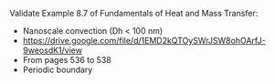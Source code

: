 Validate Example 8.7 of Fundamentals of Heat and Mass Transfer:
- Nanoscale convection (Dh < 100 nm)
- https://drive.google.com/file/d/1EMD2kQTOySWrJSW8ohOArfJ-9weosdK1/view
- From pages 536 to 538
- Periodic boundary